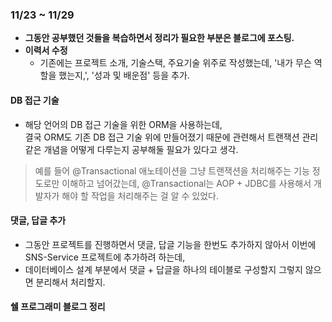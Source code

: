 ### 11/23 ~ 11/29
- **그동안 공부했던 것들을 복습하면서 정리가 필요한 부분은 블로그에 포스팅.**
- **이력서 수정**
  - 기존에는 프로젝트 소개, 기술스택, 주요기술 위주로 작성했는데, '내가 무슨 역할을 했는지,', '성과 및 배운점' 등을 추가.

#### DB 접근 기술 
- 해당 언어의 DB 접근 기술을 위한 ORM을 사용하는데,   
결국 ORM도 기존 DB 접근 기술 위에 만들어졌기 때문에 관련해서 트랜잭션 관리 같은 개념을 어떻게 다루는지 공부해둘 필요가 있다고 생각.

> 예를 들어 @Transactional 애노테이션을 그냥 트랜잭션을 처리해주는 기능 정도로만 이해하고 넘어갔는데,
> @Transactional는 AOP + JDBC를 사용해서 개발자가 해야 할 작업을 처리해주는 걸 알 수 있었다.
  
#### 댓글, 답글 추가
- 그동안 프로젝트를 진행하면서 댓글, 답글 기능을 한번도 추가하지 않아서 이번에 SNS-Service 프로젝트에 추가하려 하는데,
- 데이터베이스 설계 부분에서 댓글 + 답글을 하나의 테이블로 구성할지 그렇지 않으면 분리해서 처리할지.

#### 쉘 프로그래미 블로그 정리
